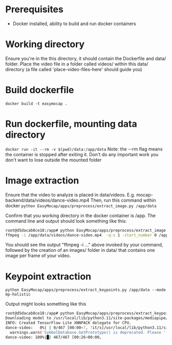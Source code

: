# Prerequisites
- Docker installed, ability to build and run docker containers

# Working directory
Ensure you're in the this directory, it should contain the Dockerfile and data/ folder. Place the video file in a folder called videos/ within this data/ directory (a file called 'place-video-files-here' should guide you)

# Build dockerfile
`docker build -t easymocap .`

# Run dockerfile, mounting data directory
`docker run -it --rm -v $(pwd)/data:/app/data`
Note: the --rm flag means the container is stopped after exiting it. Don't do any important work you don't want to lose outside the mounted folder

# Image extraction
Ensure that the video to analyze is placed in data/videos. E.g. mocap-backend/data/videos/dance-video.mp4
Then, run this command within docker
`python EasyMocap/apps/preprocess/extract_image.py /app/data`

Confirm that you working directory in the docker container is /app. The command line and output should look something like this:
``` bash
root@d5dacab8ce18:/app# python EasyMocap/apps/preprocess/extract_image.py /app/data
ffmpeg -i /app/data/videos/dance-video.mp4  -q:v 1 -start_number 0 /app/data/images/dance-video/%06d.jpg -loglevel quiet
```
You should see the output "ffmpeg -i ..." above invoked by your command, followed by the creation of an images/ folder in data/ that contains one image per frame of your video.

# Keypoint extraction
`python EasyMocap/apps/preprocess/extract_keypoints.py /app/data --mode mp-holistic`

Output might looks something like this

``` bash
root@d5dacab8ce18:/app# python EasyMocap/apps/preprocess/extract_keypoints.py /app/data --mode mp-holistic
Downloading model to /usr/local/lib/python3.11/site-packages/mediapipe/modules/pose_landmark/pose_landmark_heavy.tflite
INFO: Created TensorFlow Lite XNNPACK delegate for CPU.
dance-video:   0%| | 0/467 [00:00<?, ?it/s]/usr/local/lib/python3.11/site-packages/google/protobuf/symbol_database.py:55: UserWarning: SymbolDatabase.GetPrototype() is deprecated. Please use message_factory.GetMessageClass() instead. SymbolDatabase.GetPrototype() will be removed soon.
  warnings.warn('SymbolDatabase.GetPrototype() is deprecated. Please '
dance-video: 100%|█| 467/467 [00:26<00:00,
```